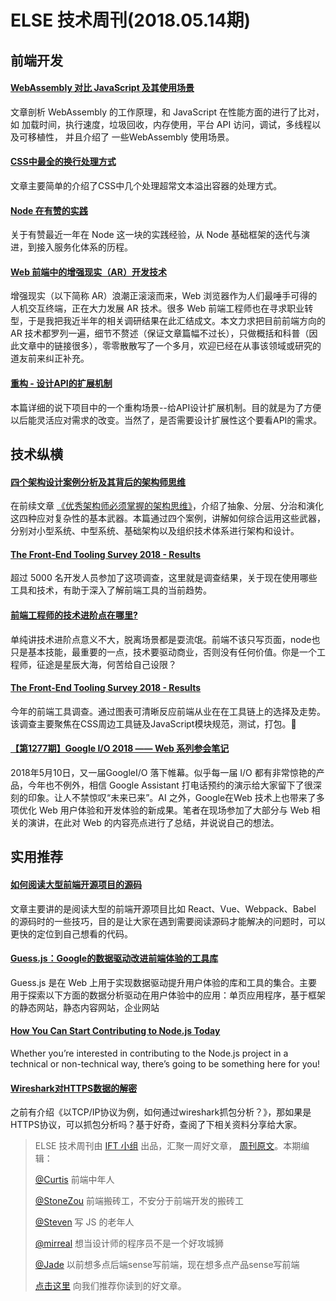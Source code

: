 # ELSE 技术周刊(2018.05.14期)

## 前端开发

#### [WebAssembly 对比 JavaScript 及其使用场景](https://mp.weixin.qq.com/s/EnioY-rR-qdreNuQW9ewkw)
文章剖析 WebAssembly 的工作原理，和 JavaScript 在性能方面的进行了比对， 如 加载时间，执行速度，垃圾回收，内存使用，平台 API 访问，调试，多线程以及可移植性， 并且介绍了 一些WebAssembly 使用场景。

#### [CSS中最全的换行处理方式](https://www.w3cplus.com/css/where-lines-break-is-complicated-heres-all-the-related-css-and-html.html)
文章主要简单的介绍了CSS中几个处理超常文本溢出容器的处理方式。

#### [Node 在有赞的实践](https://tech.youzan.com/youzan-node/)

关于有赞最近一年在 Node 这一块的实践经验，从 Node 基础框架的迭代与演进，到接入服务化体系的历程。

#### [Web 前端中的增强现实（AR）开发技术](https://segmentfault.com/a/1190000014891945)
增强现实（以下简称 AR）浪潮正滚滚而来，Web 浏览器作为人们最唾手可得的人机交互终端，正在大力发展 AR 技术。很多 Web 前端工程师也在寻求职业转型，于是我把我近半年的相关调研结果在此汇结成文。本文力求把目前前端方向的 AR 技术都罗列一遍，细节不赘述（保证文章篇幅不过长），只做概括和科普（因此文章中的链接很多），零零散散写了一个多月，欢迎已经在从事该领域或研究的道友前来纠正补充。

#### [重构 - 设计API的扩展机制](https://segmentfault.com/a/1190000014751582)
本篇详细的说下项目中的一个重构场景--给API设计扩展机制。目的就是为了方便以后能灵活应对需求的改变。当然了，是否需要设计扩展性这个要看API的需求。

## 技术纵横

#### [四个架构设计案例分析及其背后的架构师思维](https://mp.weixin.qq.com/s?__biz=MjM5MDE0Mjc4MA==&mid=2651007363&idx=1&sn=b9c7c2712c4436f33d7ba8b339bc0a8b)

在前续文章 [《优秀架构师必须掌握的架构思维》](https://mp.weixin.qq.com/s?__biz=MzI4MTY5NTk4Ng==&mid=2247484527&idx=2&sn=252d8b5bd0330036de8493739191d472&scene=21)，介绍了抽象、分层、分治和演化这四种应对复杂性的基本武器。本篇通过四个案例，讲解如何综合运用这些武器，分别对小型系统、中型系统、基础架构以及组织技术体系进行架构和设计。

#### [The Front-End Tooling Survey 2018 - Results](https://ashleynolan.co.uk/blog/frontend-tooling-survey-2018-results)

超过 5000 名开发人员参加了这项调查，这里就是调查结果，关于现在使用哪些工具和技术，有助于深入了解前端工具的当前趋势。

#### [前端工程师的技术进阶点在哪里?](https://mp.weixin.qq.com/s?__biz=MzAxMTU0NTc4Nw==&mid=2661157671&idx=1&sn=b400eb2ad196fc1ac97bbdbe92ceebe2)

单纯讲技术进阶点意义不大，脱离场景都是耍流氓。前端不该只写页面，node也只是基本技能，最重要的一点，技术要驱动商业，否则没有任何价值。你是一个工程师，征途是星辰大海，何苦给自己设限？

#### [The Front-End Tooling Survey 2018 - Results](https://ashleynolan.co.uk/blog/frontend-tooling-survey-2018-results)

今年的前端工具调查。通过图表可清晰反应前端从业在在工具链上的选择及走势。该调查主要聚焦在CSS周边工具链及JavaScript模块规范，测试，打包。

#### [【第1277期】Google I/O 2018 —— Web 系列参会笔记](https://mp.weixin.qq.com/s?__biz=MzUyODMzMjY3OQ==&mid=2247483987&idx=1&sn=fa6c11a9bd5735403f8ef8453e7a3c67&chksm=fa70a0bbcd0729ada3df3e65d73d75b30748e14871f3051045e35be5c6187cdc8e5eaa6a1245&mpshare=1&scene=1&srcid=0520EyPDxuBJpdmsQZYoKxwo#rd)

2018年5月10日，又一届GoogleI/O 落下帷幕。似乎每一届 I/O 都有非常惊艳的产品，今年也不例外，相信 Google Assistant 打电话预约的演示给大家留下了很深刻的印象。让人不禁惊叹“未来已来”。AI 之外，Google在Web 技术上也带来了多项优化 Web 用户体验和开发体验的新成果。笔者在现场参加了大部分与 Web 相关的演讲，在此对 Web 的内容亮点进行了总结，并说说自己的想法。

## 实用推荐

#### [如何阅读大型前端开源项目的源码](https://github.com/ProtoTeam/blog/blob/master/201805/3.md)
文章主要讲的是阅读大型的前端开源项目比如 React、Vue、Webpack、Babel 的源码时的一些技巧，目的是让大家在遇到需要阅读源码才能解决的问题时，可以更快的定位到自己想看的代码。

#### [Guess.js：Google的数据驱动改进前端体验的工具库](https://mp.weixin.qq.com/s/MI9U90TrHhE_esDicCXKjg)

Guess.js 是在 Web 上用于实现数据驱动提升用户体验的库和工具的集合。主要用于探索以下方面的数据分析驱动在用户体验中的应用：单页应用程序，基于框架的静态网站，静态内容网站，企业网站

#### [How You Can Start Contributing to Node.js Today](https://nodesource.com/blog/how-you-can-start-contributing-to-node-js-today)

Whether you’re interested in contributing to the Node.js project in a technical or non-technical way, there’s going to be something here for you!

#### [Wireshark对HTTPS数据的解密](https://zhuanlan.zhihu.com/p/36669377)
之前有介绍《以TCP/IP协议为例，如何通过wireshark抓包分析？》，那如果是HTTPS协议，可以抓包分析吗？基于好奇，查阅了下相关资料分享给大家。

> ELSE 技术周刊由 [IFT 小组](https://github.com/CtripFE) 出品，汇聚一周好文章， [周刊原文]()。本期编辑：
>
> [@Curtis](https://github.com/CurtisCBS) 前端中年人
>
> [@StoneZou](https://github.com/stoneyong) 前端搬砖工，不安分于前端开发的搬砖工
>
> [@Steven](https://github.com/StevenX911) 写 JS 的老年人
>
> [@mirreal](https://github.com/mirreal) 想当设计师的程序员不是一个好攻城狮
>
> [@Jade](https://github.com/Jade05) 以前想多点后端sense写前端，现在想多点产品sense写前端
>
> [点击这里](https://github.com/CtripFE/fe-weekly/issues) 向我们推荐你读到的好文章。
